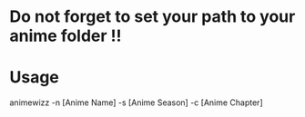 <h1>Do not forget to set your path to your anime folder !!</h1>


<h1>Usage</h1>
animewizz -n [Anime Name] -s [Anime Season] -c [Anime Chapter]
